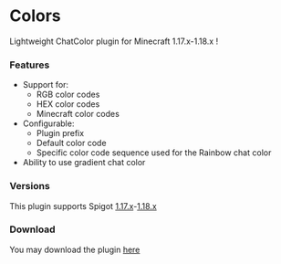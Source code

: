 # Colors
 
Lightweight ChatColor plugin for Minecraft 1.17.x-1.18.x
!

### Features

- Support for: 
	- RGB color codes 
	- HEX color codes 
	- Minecraft color codes
- Configurable:
	- Plugin prefix
	- Default color code
	- Specific color code sequence used for the Rainbow chat color
- Ability to use gradient chat color

### Versions

This plugin supports Spigot [1.17.x](https://www.spigotmc.org/wiki/buildtools/#1-17-1)-[1.18.x](https://www.spigotmc.org/wiki/buildtools/#1-18-2)

### Download

You may download the plugin [here](https://www.mediafire.com/file/2fnnpx9hfl79vl9/Colors.jar/file)

